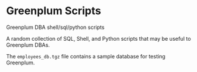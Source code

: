 # Greenplum Scripts
Greenplum DBA shell/sql/python scripts

A random collection of SQL, Shell, and Python scripts that may be useful to Greenplum DBAs.

The `employees_db.tgz` file contains a sample database for testing Greenplum.
